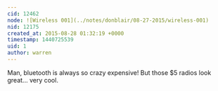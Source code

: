 ```yaml
---
cid: 12462
node: ![Wireless 001](../notes/donblair/08-27-2015/wireless-001)
nid: 12175
created_at: 2015-08-28 01:32:19 +0000
timestamp: 1440725539
uid: 1
author: warren
---
```


Man, bluetooth is always so crazy expensive! But those $5 radios look great... very cool. 